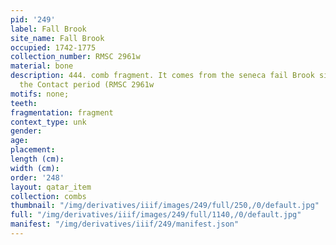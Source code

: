 ```yaml
---
pid: '249'
label: Fall Brook
site_name: Fall Brook
occupied: 1742-1775
collection_number: RMSC 2961w
material: bone
description: 444. comb fragment. It comes from the seneca fail Brook site dating from
  the Contact period (RMSC 2961w
motifs: none;
teeth:
fragmentation: fragment
context_type: unk
gender:
age:
placement:
length (cm):
width (cm):
order: '248'
layout: qatar_item
collection: combs
thumbnail: "/img/derivatives/iiif/images/249/full/250,/0/default.jpg"
full: "/img/derivatives/iiif/images/249/full/1140,/0/default.jpg"
manifest: "/img/derivatives/iiif/249/manifest.json"
---
```

